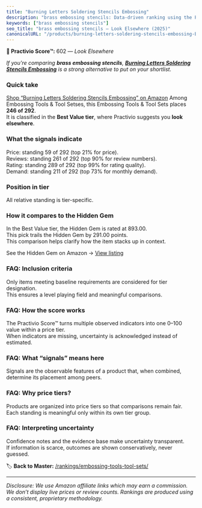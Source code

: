 ```yaml
---
title: "Burning Letters Soldering Stencils Embossing"
description: "brass embossing stencils: Data-driven ranking using the Practivio Score™. Positioned by quality, value, demand, findability, momentum."
keywords: ["brass embossing stencils"]
seo_title: "brass embossing stencils — Look Elsewhere (2025)"
canonicalURL: "/products/burning-letters-soldering-stencils-embossing-B0CYGZ4QDT/"
---
```


**🚫 Practivio Score™:** 602 — _Look Elsewhere_


*If you're comparing **brass embossing stencils**, **[Burning Letters Soldering Stencils Embossing](https://www.amazon.com/dp/B0CYGZ4QDT?tag=practivio-20)** is a strong alternative to put on your shortlist.*
### Quick take
[Shop “Burning Letters Soldering Stencils Embossing” on Amazon](https://www.amazon.com/dp/B0CYGZ4QDT?tag=practivio-20)
Among Embossing Tools & Tool Setses, this Embossing Tools & Tool Sets places **246 of 292**.  
It is classified in the **Best Value tier**, where Practivio suggests you **look elsewhere**.

### What the signals indicate
Price: standing 59 of 292 (top 21% for price).  
Reviews: standing 261 of 292 (top 90% for review numbers).  
Rating: standing 289 of 292 (top 99% for rating quality).  
Demand: standing 211 of 292 (top 73% for monthly demand).

### Position in tier
All relative standing is tier-specific.

### How it compares to the Hidden Gem
In the Best Value tier, the Hidden Gem is rated at 893.00.  
This pick trails the Hidden Gem by 291.00 points.  
This comparison helps clarify how the item stacks up in context.  

See the Hidden Gem on Amazon → [View listing](https://www.amazon.com/dp/B01LZEMYOD?tag=practivio-20)

### FAQ: Inclusion criteria
Only items meeting baseline requirements are considered for tier designation.  
This ensures a level playing field and meaningful comparisons.

### FAQ: How the score works
The Practivio Score™ turns multiple observed indicators into one 0–100 value within a price tier.  
When indicators are missing, uncertainty is acknowledged instead of estimated.

### FAQ: What “signals” means here
Signals are the observable features of a product that, when combined, determine its placement among peers.

### FAQ: Why price tiers?
Products are organized into price tiers so that comparisons remain fair.  
Each standing is meaningful only within its own tier group.

### FAQ: Interpreting uncertainty
Confidence notes and the evidence base make uncertainty transparent.  
If information is scarce, outcomes are shown conservatively, never guessed.


🏷️ **Back to Master:** [/rankings/embossing-tools-tool-sets/](/rankings/embossing-tools-tool-sets/)

---
_Disclosure: We use Amazon affiliate links which may earn a commission. We don’t display live prices or review counts. Rankings are produced using a consistent, proprietary methodology._
